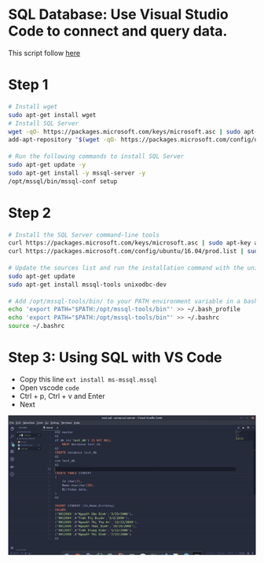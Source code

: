 # SQL Database: Use Visual Studio Code to connect and query data.
This script follow [here](https://docs.microsoft.com/en-us/sql/linux/quickstart-install-connect-ubuntu?view=sql-server-2017)
# Step 1
```bash
# Install wget
sudo apt-get install wget
# Install SQL Server
wget -qO- https://packages.microsoft.com/keys/microsoft.asc | sudo apt-key add - # Import the public repository GPG keys
add-apt-repository "$(wget -qO- https://packages.microsoft.com/config/ubuntu/16.04/mssql-server-2017.list)" # Register the Microsoft SQL Server Ubunt$

# Run the following commands to install SQL Server
sudo apt-get update -y 
sudo apt-get install -y mssql-server -y
/opt/mssql/bin/mssql-conf setup

```
# Step 2
``` bash
# Install the SQL Server command-line tools
curl https://packages.microsoft.com/keys/microsoft.asc | sudo apt-key add - # Import the public repository GPG keys.
curl https://packages.microsoft.com/config/ubuntu/16.04/prod.list | sudo tee /etc/apt/sources.list.d/msprod.list # Register the Microsoft Ubuntu repo$ 

# Update the sources list and run the installation command with the unixODBC developer package.
sudo apt-get update 
sudo apt-get install mssql-tools unixodbc-dev

# Add /opt/mssql-tools/bin/ to your PATH environment variable in a bash shell.
echo 'export PATH="$PATH:/opt/mssql-tools/bin"' >> ~/.bash_profile
echo 'export PATH="$PATH:/opt/mssql-tools/bin"' >> ~/.bashrc
source ~/.bashrc
```
# Step 3: Using SQL with VS Code
- Copy this line `ext install ms-mssql.mssql`
- Open vscode `code`
- Ctrl + p, Ctrl + v and Enter
- Next

![step3](step3.gif)
